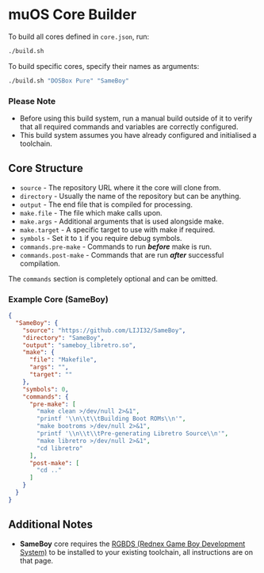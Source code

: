 # muOS Core Builder

To build all cores defined in `core.json`, run:

```bash
./build.sh
```

To build specific cores, specify their names as arguments:

```bash
./build.sh "DOSBox Pure" "SameBoy"
```

### Please Note

* Before using this build system, run a manual build outside of it to verify that all required commands and variables
  are correctly configured.
* This build system assumes you have already configured and initialised a toolchain.

## Core Structure

* `source` - The repository URL where it the core will clone from.
* `directory` - Usually the name of the repository but can be anything.
* `output` - The end file that is compiled for processing.
* `make.file` - The file which make calls upon.
* `make.args` - Additional arguments that is used alongside make.
* `make.target` - A specific target to use with make if required.
* `symbols` - Set it to `1` if you require debug symbols.
* `commands.pre-make` - Commands to run _**before**_ make is run.
* `commands.post-make` - Commands that are run _**after**_ successful compilation.

The `commands` section is completely optional and can be omitted.

### Example Core (SameBoy)

```json
{
  "SameBoy": {
    "source": "https://github.com/LIJI32/SameBoy",
    "directory": "SameBoy",
    "output": "sameboy_libretro.so",
    "make": {
      "file": "Makefile",
      "args": "",
      "target": ""
    },
    "symbols": 0,
    "commands": {
      "pre-make": [
        "make clean >/dev/null 2>&1",
        "printf '\\n\\t\\tBuilding Boot ROMs\\n'",
        "make bootroms >/dev/null 2>&1",
        "printf '\\n\\t\\tPre-generating Libretro Source\\n'",
        "make libretro >/dev/null 2>&1",
        "cd libretro"
      ],
      "post-make": [
        "cd .."
      ]
    }
  }
}
```

## Additional Notes

* **SameBoy** core requires the [RGBDS (Rednex Game Boy Development System)](https://github.com/gbdev/rgbds/) to be
  installed to your existing toolchain, all instructions are on that page.
